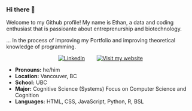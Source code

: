 ### Hi there 👋

Welcome to my Github profile! My name is Ethan, a data and coding enthusiast that is passioante about entreprenurship and biotechnology.

... In the process of improving my Portfolio and improving theoretical knowledge of programming.

<p align="center">
  <a href="https://www.linkedin.com/in/ethan-xu8/"><img src="https://img.shields.io/badge/Connect%20on%20Linkedin!-0077b5" alt="LinkedIn"></a>
  &nbsp;&nbsp;&nbsp;&nbsp;&nbsp;&nbsp
  <a href="https://ethanxu-portfolio.vercel.app/"><img src="https://img.shields.io/badge/Visit%20my%20website!-8A2BE2" alt="Visit my website"></a>
</p>

- **Pronouns:** he/him
- **Location:** Vancouver, BC
- **School:** UBC
- **Major:** Cognitive Science (Systems)
  Focus on Computer Science and Cognition
- **Languages:** HTML, CSS, JavaScript, Python, R, BSL

<!--
**ethanxu8/ethanxu8** is a ✨ _special_ ✨ repository because its `README.md` (this file) appears on your GitHub profile.

Here are some ideas to get you started:

- 🔭 I’m currently working on ...
- 🌱 I’m currently learning ...
- 👯 I’m looking to collaborate on ...
- 🤔 I’m looking for help with ...
- 💬 Ask me about ...
- 📫 How to reach me: ...
- 😄 Pronouns: ...
- ⚡ Fun fact: ...
-->
